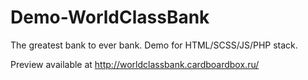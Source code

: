 # Demo-WorldClassBank
The greatest bank to ever bank. Demo for HTML/SCSS/JS/PHP stack.

Preview available at http://worldclassbank.cardboardbox.ru/
